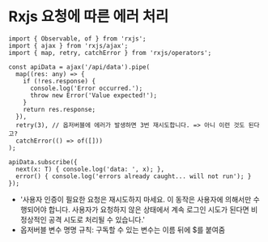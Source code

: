 # Rxjs 요청에 따른 에러 처리

```
import { Observable, of } from 'rxjs';
import { ajax } from 'rxjs/ajax';
import { map, retry, catchError } from 'rxjs/operators';

const apiData = ajax('/api/data').pipe(
  map((res: any) => {
    if (!res.response) {
      console.log('Error occurred.');
      throw new Error('Value expected!');
    }
    return res.response;
  }),
  retry(3), // 옵저버블에 에러가 발생하면 3번 재시도합니다. => 아니 이런 것도 된다고?
  catchError(() => of([]))
);

apiData.subscribe({
  next(x: T) { console.log('data: ', x); },
  error() { console.log('errors already caught... will not run'); }
});
```
- '사용자 인증이 필요한 요청은 재시도하지 마세요. 이 동작은 사용자에 의해서만 수행되어야 합니다. 사용자가 요청하지 않은 상태에서 계속 로그인 시도가 된다면 비정상적인 공격 시도로 처리될 수 있습니다.'
- 옵저버블 변수 명명 규칙: 구독할 수 있는 변수는 이름 뒤에 $를 붙여줌
